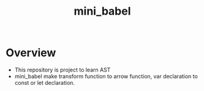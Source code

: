 <div align="center">
  <h1>mini_babel</h1>
  <br>
</div>

# Overview
- This repository is project to learn AST
- mini_babel make transform function to arrow function, var declaration to const or let declaration.
